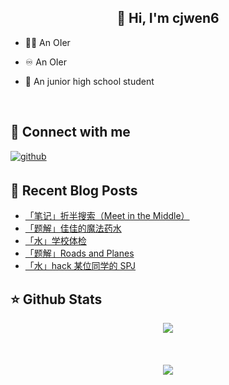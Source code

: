 ## <div align="center">👋 Hi, I'm cjwen6</div>

- 🧑‍💻 An OIer

- ♾ An OIer

- 🏫 An junior high school student

<br/>

## 📨 Connect with me

<a href="https://github.com/cjwen6" target="_blank">
<img src=https://img.shields.io/badge/github-%2324292e.svg?&style=for-the-badge&logo=github&logoColor=white alt=github style="margin-bottom: 5px;" />
</a>

<br/>

## 📜 Recent Blog Posts

<!-- BLOG-POST-LIST:START -->
- [「笔记」折半搜索（Meet in the Middle）](https://cjwen6.cn/post/XM1Uq-UXg/)
- [「题解」佳佳的魔法药水](https://cjwen6.cn/post/uzGA5cZ6i/)
- [「水」学校体检](https://cjwen6.cn/post/9BcS6B1RZ/)
- [「题解」Roads and Planes](https://cjwen6.cn/post/eAks9rtmL/)
- [「水」hack 某位同学的 SPJ](https://cjwen6.cn/post/Sb80ymDFn/)
<!-- BLOG-POST-LIST:END -->

## ⭐️ Github Stats

<div align="center"><img src="https://github-readme-stats.vercel.app/api?username=cjwen6&show_icons=true&count_private=true&hide_border=true" align="center" /></div>

<br/>

<br/>

<br/>

<div align="center">
<img src="https://komarev.com/ghpvc/?username=cjwen6&&style=flat-square" align="center" />
</div>
